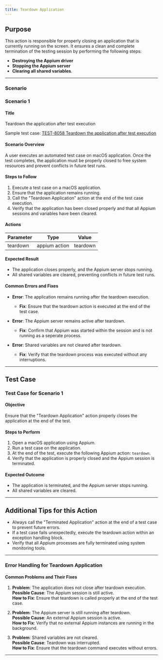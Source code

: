```yaml
---
title: Teardown Application
---
```


## Purpose
This action is responsible for properly closing an application that is currently running on the screen. It ensures a clean and complete termination of the testing session by performing the following steps:
- **Destroying the Appium driver**
- **Stopping the Appium server**
- **Clearing all shared variables**.

---

### Scenario

### Scenario 1

#### Title
Teardown the application after test execution

Sample test case: [TEST-8058 Teardown the application after test execution](https://zeuz.zeuz.ai/Home/ManageTestCases/Edit/TEST-8058/)

#### Scenario Overview
A user executes an automated test case on macOS application. Once the test completes, the application must be properly closed to free system resources and prevent conflicts in future test runs.

#### Steps to Follow
1. Execute a test case on a macOS application.
2. Ensure that the application remains running.
3. Call the "Teardown Application" action at the end of the test case execution.
4. Verify that the application has been closed properly and that all Appium sessions and variables have been cleared.

#### Actions

|  Parameter      |  Type          |  Value       |
|-----------------|----------------|--------------|
|  teardown       |  appium action |  teardown    |

#### Expected Result
- The application closes properly, and the Appium server stops running.
- All shared variables are cleared, preventing conflicts in future test runs.

#### Common Errors and Fixes
- **Error**: The application remains running after the teardown execution.
  - **Fix**: Ensure that the teardown action is executed at the end of the test case.

- **Error**: The Appium server remains active after teardown.
  - **Fix**: Confirm that Appium was started within the session and is not running as a seperate process.

- **Error**: Shared variables are not cleared after teardown.
  - **Fix**: Verify that the teardown process was executed without any interruptions.

---

## Test Case

### Test Case for Scenario 1

#### Objective
Ensure that the "Teardown Application" action properly closes the application at the end of the test.

#### Steps to Perform
1. Open a macOS application using Appium.
2. Run a test case on the application.
3. At the end of the test, execute the following Appium action: `teardown`.
4. Verify that the application is properly closed and the Appium session is terminated.

#### Expected Outcome
- The application is terminated, and the Appium server stops running.
- All shared variables are cleared.

---

## Additional Tips for this Action
- Always call the "Terminated Application" action at the end of a test case to prevent future errors.
- If a test case fails unexpectedly, execute the teardown action within an exception handling block.
- Verify that all Appium processes are fully terminated using system monitoring tools.

---

### Error Handling for Teardown Application

#### Common Problems and Their Fixes
1. **Problem**: The application does not close after teardown execution.  
   **Possible Cause**: The Appium session is still active.  
   **How to Fix**: Ensure that teardown is called properly at the end of the test case.

2. **Problem**: The Appium server is still running after teardown.  
   **Possible Cause**: An external Appium session is active.  
   **How to Fix**: Verify that no external Appium instances are running in the background.

3. **Problem**: Shared variables are not cleared.  
   **Possible Cause**: Teardown was interrupted.  
   **How to Fix**: Ensure that the teardown command executes without errors.

---